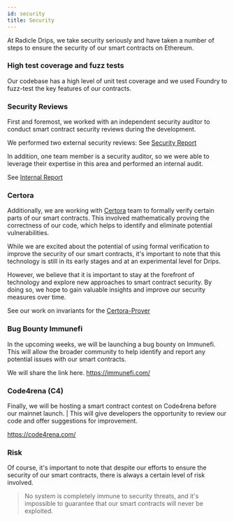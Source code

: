 ```yaml
---
id: security
title: Security
---
```


At Radicle Drips, we take security seriously and have taken a number of steps to ensure the security of our smart contracts on Ethereum. 

### High test coverage and fuzz tests

Our codebase has a high level of unit test coverage and we used Foundry to fuzz-test the key features of our contracts.

### Security Reviews
First and foremost, we worked with an independent security auditor to conduct smart contract security reviews during the development.

We performed two external security reviews:
See [Security Report](assets/drips-audit-report.pdf)

In addition, one team member is a security auditor, so we were able to leverage their expertise in this area and performed an internal audit. 

See [Internal Report](https://hackmd.io/6_EgTHw6TVGlfxls0iKMAQ?view)


### Certora
Additionally, we are working with [Certora](https://www.certora.com/) team to formally verify certain parts of our smart contracts. This involved mathematically proving the correctness of our code, which helps to identify and eliminate potential vulnerabilities.

While we are excited about the potential of using formal verification to improve the security of our smart contracts, it's important to note that this technology is still in its early stages and at an experimental level for Drips. 

However, we believe that it is important to stay at the forefront of technology and explore new approaches to smart contract security.  By doing so, we hope to gain valuable insights and improve our security measures over time.

See our work on invariants for the [Certora-Prover](https://github.com/radicle-dev/drips-contracts/tree/certora)


### Bug Bounty Immunefi

In the upcoming weeks, we will be launching a bug bounty on Immunefi. This will allow the broader community to help identify and report any potential issues with our smart contracts.

We will share the link here.
https://immunefi.com/

### Code4rena (C4)

Finally, we will be hosting a smart contract contest on Code4rena before our mainnet launch. |
This will give developers the opportunity to review our code and offer suggestions for improvement.

https://code4rena.com/

### Risk

Of course, it's important to note that despite our efforts to ensure the security of our smart contracts, there is always a certain level of risk involved.

>No system is completely immune to security threats, and it's impossible to guarantee that our smart contracts will never be exploited.


